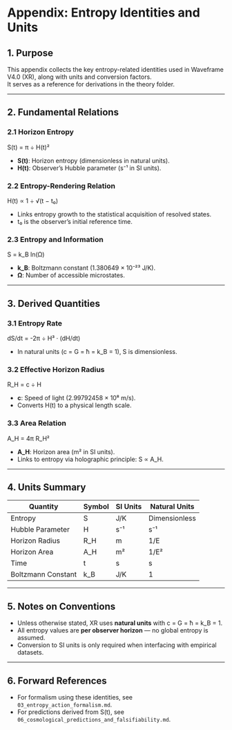 # Appendix: Entropy Identities and Units

## 1. Purpose
This appendix collects the key entropy-related identities used in Waveframe V4.0 (XR), along with units and conversion factors.  
It serves as a reference for derivations in the theory folder.

---

## 2. Fundamental Relations

### 2.1 Horizon Entropy
S(t) = π ÷ H(t)²  
- **S(t)**: Horizon entropy (dimensionless in natural units).  
- **H(t)**: Observer’s Hubble parameter (s⁻¹ in SI units).  

### 2.2 Entropy-Rendering Relation
H(t) ∝ 1 ÷ √(t − t₀)  
- Links entropy growth to the statistical acquisition of resolved states.  
- t₀ is the observer’s initial reference time.

### 2.3 Entropy and Information
S = k_B ln(Ω)  
- **k_B**: Boltzmann constant (1.380649 × 10⁻²³ J/K).  
- **Ω**: Number of accessible microstates.

---

## 3. Derived Quantities

### 3.1 Entropy Rate
dS/dt = -2π ÷ H³ · (dH/dt)  
- In natural units (c = G = ħ = k_B = 1), S is dimensionless.

### 3.2 Effective Horizon Radius
R_H = c ÷ H  
- **c**: Speed of light (2.99792458 × 10⁸ m/s).  
- Converts H(t) to a physical length scale.

### 3.3 Area Relation
A_H = 4π R_H²  
- **A_H**: Horizon area (m² in SI units).  
- Links to entropy via holographic principle: S ∝ A_H.

---

## 4. Units Summary

| Quantity | Symbol | SI Units | Natural Units |
|----------|--------|----------|---------------|
| Entropy | S | J/K | Dimensionless |
| Hubble Parameter | H | s⁻¹ | s⁻¹ |
| Horizon Radius | R_H | m | 1/E |
| Horizon Area | A_H | m² | 1/E² |
| Time | t | s | s |
| Boltzmann Constant | k_B | J/K | 1 |

---

## 5. Notes on Conventions
- Unless otherwise stated, XR uses **natural units** with c = G = ħ = k_B = 1.
- All entropy values are **per observer horizon** — no global entropy is assumed.
- Conversion to SI units is only required when interfacing with empirical datasets.

---

## 6. Forward References
- For formalism using these identities, see `03_entropy_action_formalism.md`.
- For predictions derived from S(t), see `06_cosmological_predictions_and_falsifiability.md`.
